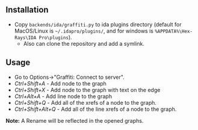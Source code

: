 ## Installation
* Copy `backends/ida/graffiti.py` to ida plugins directory (default for MacOS/Linux is `~/.idapro/plugins/`, and for windows is `%APPDATA%\Hex-Rays\IDA Pro\plugins`).
  * Also can clone the repository and add a symlink.


## Usage
* Go to Options->"Graffiti: Connect to server".
* *Ctrl+Shift+A* - Add node to the graph
* *Ctrl+Shift+X* - Add node to the graph with text on the edge
* *Ctrl+Alt+A* - Add line node to the graph
* *Ctrl+Shift+Q* - Add all of the xrefs of a node to the graph.
* *Ctrl+Shift+Alt+Q* - Add all of the line xrefs of a node to the graph.
  

**Note:** A Rename will be reflected in the opened graphs.